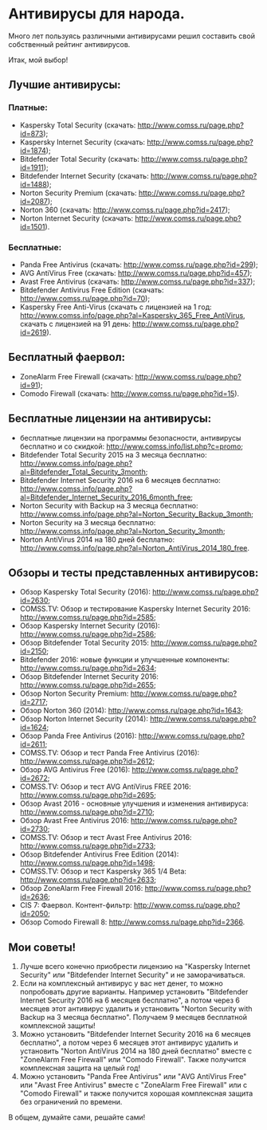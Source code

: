 # Антивирусы для народа.
Много лет пользуясь различными антивирусами решил составить свой собственный рейтинг антивирусов. 

Итак, мой выбор!

## Лучшие антивирусы:
### Платные:

- Kaspersky Total Security (скачать: http://www.comss.ru/page.php?id=873);
- Kaspersky Internet Security (скачать: http://www.comss.ru/page.php?id=1874);
- Bitdefender Total Security (скачать: http://www.comss.ru/page.php?id=1911);
- Bitdefender Internet Security (скачать: http://www.comss.ru/page.php?id=1488);
- Norton Security Premium (скачать: http://www.comss.ru/page.php?id=2087);
- Norton 360 (скачать: http://www.comss.ru/page.php?id=2417);
- Norton Internet Security (скачать: http://www.comss.ru/page.php?id=1501).

### Бесплатные:
- Panda Free Antivirus (скачать: http://www.comss.ru/page.php?id=299);
- AVG AntiVirus Free (скачать: http://www.comss.ru/page.php?id=457);
- Avast Free Antivirus (скачать: http://www.comss.ru/page.php?id=337);
- Bitdefender Antivirus Free Edition (скачать: http://www.comss.ru/page.php?id=70);
- Kaspersky Free Anti-Virus (скачать с лицензией на 1 год: http://www.comss.info/page.php?al=Kaspersky_365_Free_AntiVirus, скачать с лицензией на 91 день: http://www.comss.ru/page.php?id=2619).

## Бесплатный фаервол:
- ZoneAlarm Free Firewall (скачать: http://www.comss.ru/page.php?id=91);
- Comodo Firewall (скачать: http://www.comss.ru/page.php?id=15).

## Бесплатные лицензии на антивирусы:
- бесплатные лицензии на программы безопасности, антивирусы бесплатно и со скидкой: http://www.comss.info/list.php?c=promo;
- Bitdefender Total Security 2015 на 3 месяца бесплатно: http://www.comss.info/page.php?al=Bitdefender_Total_Security_3month;
- Bitdefender Internet Security 2016 на 6 месяцев бесплатно: http://www.comss.info/page.php?al=Bitdefender_Internet_Security_2016_6month_free;
- Norton Security with Backup на 3 месяца бесплатно: http://www.comss.info/page.php?al=Norton_Security_Backup_3month;
- Norton Security на 3 месяца бесплатно: http://www.comss.info/page.php?al=Norton_Security_3month;
- Norton AntiVirus 2014 на 180 дней бесплатно: http://www.comss.info/page.php?al=Norton_AntiVirus_2014_180_free.

## Обзоры и тесты представленных антивирусов:
- Обзор Kaspersky Total Security (2016): http://www.comss.ru/page.php?id=2630;
- COMSS.TV: Обзор и тестирование Kaspersky Internet Security 2016: http://www.comss.ru/page.php?id=2585;
- Обзор Kaspersky Internet Security (2016): http://www.comss.ru/page.php?id=2586;
- Обзор Bitdefender Total Security 2015: http://www.comss.ru/page.php?id=2150;
- Bitdefender 2016: новые функции и улучшенные компоненты: http://www.comss.ru/page.php?id=2634;
- Обзор Bitdefender Internet Security 2016: http://www.comss.ru/page.php?id=2655;
- Обзор Norton Security Premium: http://www.comss.ru/page.php?id=2717;
- Обзор Norton 360 (2014): http://www.comss.ru/page.php?id=1643;
- Обзор Norton Internet Security (2014): http://www.comss.ru/page.php?id=1624;
- Обзор Panda Free Antivirus (2016): http://www.comss.ru/page.php?id=2611;
- COMSS.TV: Обзор и тест Panda Free Antivirus (2016): http://www.comss.ru/page.php?id=2612;
- Обзор AVG Antivirus Free (2016): http://www.comss.ru/page.php?id=2672;
- COMSS.TV: Обзор и тест AVG AntiVirus FREE 2016: http://www.comss.ru/page.php?id=2695;
- Обзор Avast 2016 - основные улучшения и изменения антивируса: http://www.comss.ru/page.php?id=2710;
- Обзор Avast Free Antivirus 2016: http://www.comss.ru/page.php?id=2730;
- COMSS.TV: Обзор и тест Avast Free Antivirus 2016: http://www.comss.ru/page.php?id=2733;
- Обзор Bitdefender Antivirus Free Edition (2014): http://www.comss.ru/page.php?id=1498;
- COMSS.TV: Обзор и тест Kaspersky 365 1/4 Beta: http://www.comss.ru/page.php?id=2633;
- Обзор ZoneAlarm Free Firewall 2016: http://www.comss.ru/page.php?id=2636;
- CIS 7: Фаервол. Контент-фильтр: http://www.comss.ru/page.php?id=2050;
- Обзор Comodo Firewall 8: http://www.comss.ru/page.php?id=2366.

## Мои советы!

1. Лучше всего конечно приобрести лицензию на "Kaspersky Internet Security" или "Bitdefender Internet Security" и не заморачиваться.
2. Если на комплексный антивирус у вас нет денег, то можно попробовать другие варианты. Например установить "Bitdefender Internet Security 2016 на 6 месяцев бесплатно", а потом через 6 месяцев этот антивирус удалить и установить "Norton Security with Backup на 3 месяца бесплатно". Получаем 9 месяцев бесплатной комплексной защиты!
3. Можно установить "Bitdefender Internet Security 2016 на 6 месяцев бесплатно", а потом через 6 месяцев этот антивирус удалить и установить "Norton AntiVirus 2014 на 180 дней бесплатно" вместе с "ZoneAlarm Free Firewall" или "Comodo Firewall". Также получится комплексная защита на целый год!
4. Можно установить "Panda Free Antivirus" или "AVG AntiVirus Free" или "Avast Free Antivirus" вместе с "ZoneAlarm Free Firewall" или с "Comodo Firewall" и также получится хорошая комплексная защита без ограничений по времени. 

В общем, думайте сами, решайте сами!
